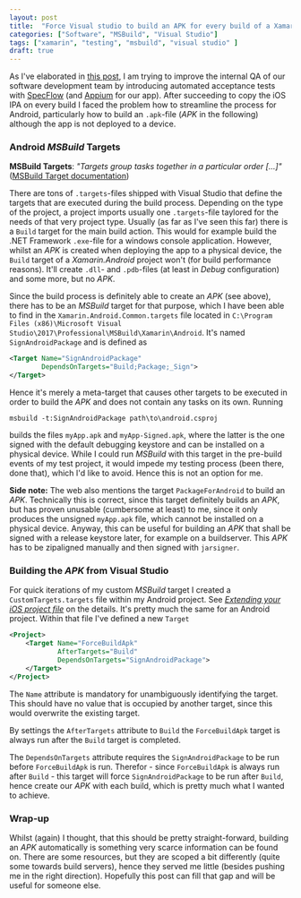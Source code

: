 ```yaml
---
layout: post
title:  "Force Visual studio to build an APK for every build of a Xamarin.Android project"
categories: ["Software", "MSBuild", "Visual Studio"]
tags: ["xamarin", "testing", "msbuild", "visual studio" ]
draft: true
---
```


As I've elaborated in [this post](/copy-ipa-buildserver), I am trying to improve the internal QA of our software development team by introducing automated acceptance tests with [SpecFlow](https://specflow.org/) (and [Appium](http://appium.io/) for our app). After succeeding to copy the iOS IPA on every build I faced the problem how to streamline the process for Android, particularly how to build an `.apk`-file (*APK* in the following) although the app is not deployed to a device.

<!--more-->

### Android *MSBuild* Targets

**MSBuild Targets**: *"Targets group tasks together in a particular order [...]"* ([MSBuild Target documentation](https://docs.microsoft.com/en-us/visualstudio/msbuild/msbuild-targets?view=vs-2019))

There are tons of `.targets`-files shipped with Visual Studio that define the targets that are executed during the build process. Depending on the type of the project, a project imports usually one `.targets`-file taylored for the needs of that very project type. Usually (as far as I've seen this far) there is a `Build` target for the main build action. This would for example build the .NET Framework `.exe`-file for a windows console application. However, whilst an *APK* is created when deploying the app to a physical device, the `Build` target of a *Xamarin.Android* project won't (for build performance reasons). It'll create `.dll`- and `.pdb`-files (at least in *Debug* configuration) and some more, but no *APK*.

Since the build process is definitely able to create an *APK* (see above), there has to be an *MSBuild* target for that purpose, which I have been able to find in the `Xamarin.Android.Common.targets` file located in `C:\Program Files (x86)\Microsoft Visual Studio\2017\Professional\MSBuild\Xamarin\Android`. It's named `SignAndroidPackage` and is defined as

```xml
<Target Name="SignAndroidPackage" 
        DependsOnTargets="Build;Package;_Sign">
</Target>
```

Hence it's merely a meta-target that causes other targets to be executed in order to build the *APK* and does not contain any tasks on its own. Running 

```
msbuild -t:SignAndroidPackage path\to\android.csproj
```

builds the files `myApp.apk` and `myApp-Signed.apk`, where the latter is the one signed with the default debugging keystore and can be installed on a physical device. While I could run *MSBuild* with this target in the pre-build events of my test project, it would impede my testing process (been there, done that), which I'd like to avoid. Hence this is not an option for me.

**Side note:** The web also mentions the target `PackageForAndroid` to build an *APK*. Technically this is correct, since this target definitely builds an *APK*, but has proven unusable (cumbersome at least) to me, since it only produces the unsigned `myApp.apk` file, which cannot be installed on a physical device. Anyway, this can be useful for building an *APK* that shall be signed with a release keystore later, for example on a buildserver. This *APK* has to be zipaligned manually and then signed with `jarsigner`.

### Building the *APK* from Visual Studio

For quick iterations of my custom *MSBuild* target I created a `CustomTargets.targets` file within my Android project. See [*Extending your iOS project file*](/copy-ipa-buildserver#extending-your-ios-project-file) on the details. It's pretty much the same for an Android project. Within that file I've defined a new `Target`

```xml
<Project>
    <Target Name="ForceBuildApk" 
            AfterTargets="Build" 
            DependsOnTargets="SignAndroidPackage">
    </Target>
</Project>
```

The `Name` attribute is mandatory for unambiguously identifying the target. This should have no value that is occupied by another target, since this would overwrite the existing target. 

By settings the `AfterTargets` attribute to `Build` the `ForceBuildApk` target is always run after the `Build` target is completed.

The `DependsOnTargets` attribute requires the `SignAndroidPackage` to be run before `ForceBuildApk` is run. Therefor - since `ForceBuildApk` is always run after `Build` - this target will force `SignAndroidPackage` to be run after `Build`, hence create our *APK* with each build, which is pretty much what I wanted to achieve.

### Wrap-up

Whilst (again) I thought, that this should be pretty straight-forward, building an *APK* automatically is something very scarce information can be found on. There are some resources, but they are scoped a bit differently (quite some towards build servers), hence they served me little (besides pushing me in the right direction). Hopefully this post can fill that gap and will be useful for someone else.
